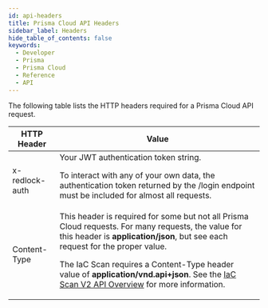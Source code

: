 ```yaml
---
id: api-headers
title: Prisma Cloud API Headers
sidebar_label: Headers
hide_table_of_contents: false
keywords:
  - Developer
  - Prisma
  - Prisma Cloud
  - Reference
  - API
---
```


The following table lists the HTTP headers required for a Prisma Cloud API request.

| HTTP Header    | Value                                                                                                                                                                                                                                                                                                                                                            |
|----------------|------------------------------------------------------------------------------------------------------------------------------------------------------------------------------------------------------------------------------------------------------------------------------------------------------------------------------------------------------------------|
| x-redlock-auth | Your JWT authentication token string. <p>To interact with any of your own data, the authentication token returned by the /login endpoint must be included for almost all requests.</p>                                                                                                                                                                           |
| Content-Type   | This header is required for some but not all Prisma Cloud requests. For many requests, the value for this header is **application/json**, but see each request for the proper value.<p>The IaC Scan requires a Content-Type header value of **application/vnd.api+json**. See the [IaC Scan V2 API Overview](/api/cloud/cspm/iac-scan) for more information.</p> |
